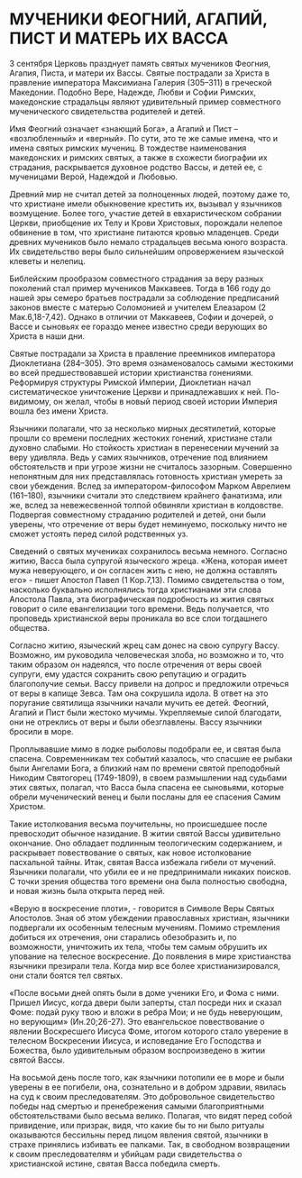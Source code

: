 # МУЧЕНИКИ ФЕОГНИЙ, АГАПИЙ, ПИСТ И МАТЕРЬ ИХ ВАССА

3 сентября Церковь празднует память святых мучеников Феогния, Агапия, Писта, и матери их Вассы. Святые пострадали за Христа в правление императора Максимиана Галерия (305–311) в греческой Македонии. Подобно Вере, Надежде, Любви и Софии Римских, македонские страдальцы являют удивительный пример совместного мученического свидетельства родителей и детей.

Имя Феогний означает «знающий Бога», а Агапий и Пист – «возлюбленный» и «верный». По сути, это те же самые имена, что и имена святых римских мучениц. В тождестве наименования македонских и римских святых, а также в схожести биографии их страдания, раскрывается духовное родство Вассы, и детей ее, с мученицами Верой, Надеждой и Любовью.

Древний мир не считал детей за полноценных людей, поэтому даже то, что христиане имели обыкновение крестить их, вызывал у язычников возмущение. Более того, участие детей в евхаристическом собрании Церкви, приобщение их Телу и Крови Христовых, порождали нелепое обвинение в том, что христиане питаются кровью младенцев. Среди древних мучеников было немало страдальцев весьма юного возраста. Их свидетельство веры было сильнейшим опровержением языческой клеветы и нелепиц.

Библейским прообразом совместного страдания за веру разных поколений стал пример мучеников Маккавеев. Тогда в 166 году до нашей эры семеро братьев пострадали за соблюдение предписаний законов вместе с матерью Соломонией и учителем Елеазаром (2 Мак.6,18-7,42). Однако в отличии от Маккавеев, Софии и дочерей, о Вассе и сыновьях ее гораздо менее известно среди верующих во Христа в наши дни.

Святые пострадали за Христа в правление преемников императора Диоклетиана (284–305). Это время ознаменовалось самыми жестокими во всей предшествовавшей истории христианства гонениями. Реформируя структуры Римской Империи, Диоклетиан начал систематическое уничтожение Церкви и принадлежавших к ней. По-видимому, он желал, чтобы в новый период своей истории Империя вошла без имени Христа.

Язычники полагали, что за несколько мирных десятилетий, которые прошли со времени последних жестоких гонений, христиане стали духовно слабыми. Но стойкость христиан в перенесении мучений за веру удивляла. Ведь у самих язычников, отречение под влиянием обстоятельств и при угрозе жизни не считалось зазорным. Совершенно непонятным для них представлялась готовность христиан умереть за свои убеждения. Вслед за императором-философом Марком Аврелием (161–180), язычники считали это следствием крайнего фанатизма, или же, вслед за невежесвенной толпой обвиняли христиан в колдовстве. Подвергая совместному страданию родителей и детей, они были уверены, что отречение от веры будет неминуемо, поскольку ничто не сможет устоять перед силой родственных уз.

Сведений о святых мучениках сохранилось весьма немного. Согласно житию, Васса была супругой языческого жреца. «Жена, которая имеет мужа неверующего, и он согласен жить с нею, не должна оставлять его» - пишет Апостол Павел (1 Кор.7,13). Помимо свидетельства о том, насколько буквально исполнялись тогда христианами эти слова Апостола Павла, эта биографическая подробность из жития святых говорит о силе евангелизации того времени. Ведь получается, что проповедь христианской веры проникала во все слои тогдашнего общества.

Согласно житию, языческий жрец сам донес на свою супругу Вассу. Возможно, им руководила человеческая злоба, но возможно и то, что таким образом он надеялся, что после отречения от веры своей супруги, ему удастся сохранить свою репутацию и оградить благополучие семьи. Вассу привели на допрос и предложили отречься от веры в капище Зевса. Там она сокрушила идола. В ответ на это поругание святилища язычники начали мучить ее детей. Феогний, Агапий и Пист были жестоко мучимы. Укрепляемые силой благодати, они не отреклись от веры и были обезглавлены. Вассу язычники бросили в море.

Проплывавшие мимо в лодке рыболовы подобрали ее, и святая была спасена. Современникам тех событий казалось, что спасшие ее рыбаки были Ангелами Бога, а близкий нам по времени святой преподобный Никодим Святогорец (1749-1809), в своем размышлении над судьбами этих святых, полагал, что Васса была спасена ее сыновьями, которые обрели мученический венец и были посланы для ее спасения Самим Христом.

Такие истолкования весьма поучительны, но происшедшее после превосходит обычное назидание. В житии святой Вассы удивительно окончание. Оно обладает подлинным теологическим содержанием, и раскрывает повествование о святых, как новое истолкование пасхальной тайны. Итак, святая Васса избежала гибели от мучений. Язычники полагали, что убили ее и не предпринимали никаких поисков. С точки зрения общества того времени она была полностью свободна, и новая жизнь была открыта перед ней.

«Верую в воскресение плоти», - говорится в Символе Веры Святых Апостолов. Зная об этом убеждении православных христиан, язычники подвергали их особенным телесным мучениям. Помимо стремления добиться их отречения, они старались обезобразить и, по возможности, уничтожить их тела, чтобы тем самым обрушить их упование на телесное воскресение. До появления в мире христианства язычники презирали тела. Когда мир все более христианизировался, они стали боятся тел святых.

«После восьми дней опять были в доме ученики Его, и Фома с ними. Пришел Иисус, когда двери были заперты, стал посреди них и сказал Фоме: подай руку твою и вложи в ребра Мои; и не будь неверующим, но верующим» (Ин.20;26-27). Это евангельское повествование о явлении Воскресшего Иисуса Фоме, итогом которого стало уверение в телесном Воскресении Иисуса, и исповедание Его Господства и Божества, было удивительным образом воспроизведено в житии святой Вассы.

На восьмой день после того, как язычники потопили ее в море и были уверены в ее погибели, она, сознательно и в добром здравии, явилась на суд к своим преследователям. Это добровольное свидетельство победы над смертью и пренебрежения самыми благоприятными обстоятельствами было весьма велико. Полагая, что видят перед собой привидение, или призрак, видя, что какие бы то ни было ритуалы оказываются бессильны перед лицом явления святой, язычники в страхе принялись избивать ее палками. Так, в свободном возвращении к своим преследователям и убийцам ради свидетельства о христианской истине, святая Васса победила смерть.
